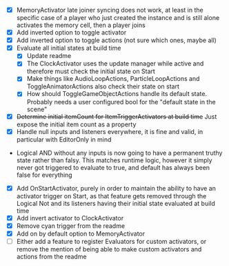 
- [x] MemoryActivator late joiner syncing does not work, at least in the specific case of a player who just created the instance and is still alone activates the memory cell, then a player joins
- [x] Add inverted option to toggle activator
- [x] Add inverted option to toggle actions (not sure which ones, maybe all)
- [x] Evaluate all initial states at build time
  - [x] Update readme
  - [x] The ClockActivator uses the update manager while active and therefore must check the initial state on Start
  - [x] Make things like AudioLoopActions, ParticleLoopActions and ToggleAnimatorActions also check their state on start
  - [x] How should ToggleGameObjectActions handle its default state. Probably needs a user configured bool for the "default state in the scene"
- [x] ~~Determine initial itemCount for ItemTriggerActivators at build time~~ Just expose the initial item count as a property
- [x] Handle null inputs and listeners everywhere, it is fine and valid, in particular with EditorOnly in mind
- Logical AND without any inputs is now going to have a permanent truthy state rather than falsy. This matches runtime logic, however it simply never got triggered to evaluate to true, and default has always been false for everything
- [x] Add OnStartActivator, purely in order to maintain the ability to have an activator trigger on Start, as that feature gets removed through the Logical Not and its listeners having their initial state evaluated at build time
- [x] Add invert activator to ClockActivator
- [x] Remove cyan trigger from the readme
- [x] Add on by default option to MemoryActivator
- [ ] Either add a feature to register Evaluators for custom activators, or remove the mention of being able to make custom activators and actions from the readme
